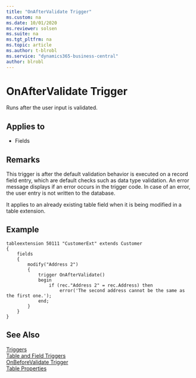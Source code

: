 ```yaml
---
title: "OnAfterValidate Trigger"
ms.custom: na
ms.date: 10/01/2020
ms.reviewer: solsen
ms.suite: na
ms.tgt_pltfrm: na
ms.topic: article
ms.author: t-blrobl
ms.service: "dynamics365-business-central"
author: blrobl
---
```


# OnAfterValidate Trigger
Runs after the user input is validated. 

## Applies to  
- Fields  
  
## Remarks  
 This trigger is after the default validation behavior is executed on a record field entry, which are default checks such as data type validation. An error message displays if an error occurs in the trigger code. In case of an error, the user entry is not written to the database.  

It applies to an already existing table field when it is being modified in a table extension. 

## Example
```
tableextension 50111 "CustomerExt" extends Customer
{
    fields
    {
        modify("Address 2")
        {
            trigger OnAfterValidate()
            begin
                if (rec."Address 2" = rec.Address) then
                    error('The second address cannot be the same as the first one.');
            end;
        }
    }
}    
```

## See Also  
 [Triggers](devenv-triggers.md)  
 [Table and Field Triggers](devenv-table-and-field-triggers.md)  
 [OnBeforeValidate Trigger](devenv-onbeforevalidate-fields-trigger.md)  
 [Table Properties](../properties/devenv-table-properties.md)   
